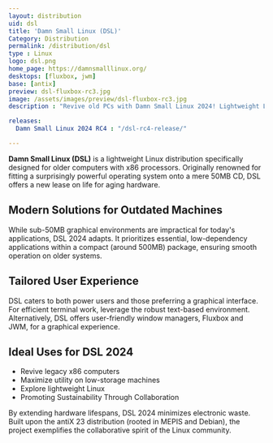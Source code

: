 ```yaml
---
layout: distribution
uid: dsl
title: 'Damn Small Linux (DSL)'
Category: Distribution
permalink: /distribution/dsl
type : Linux
logo: dsl.png
home_page: https://damnsmalllinux.org/
desktops: [fluxbox, jwm]
base: [antix]
preview: dsl-fluxbox-rc3.jpg
image: /assets/images/preview/dsl-fluxbox-rc3.jpg
description : "Revive old PCs with Damn Small Linux 2024! Lightweight Linux for x86 computers. Text-based or graphical, perfect for low-storage & legacy machines. "

releases:
  Damn Small Linux 2024 RC4 : "/dsl-rc4-release/"

---
```


**Damn Small Linux (DSL)** is a lightweight Linux distribution specifically designed for older computers with x86 processors. Originally renowned for fitting a surprisingly powerful operating system onto a mere 50MB CD, DSL offers a new lease on life for aging hardware.

## Modern Solutions for Outdated Machines

While sub-50MB graphical environments are impractical for today's applications, DSL 2024 adapts. It prioritizes essential, low-dependency applications within a compact (around 500MB) package, ensuring smooth operation on older systems.

## Tailored User Experience

DSL caters to both power users and those preferring a graphical interface. For efficient terminal work, leverage the robust text-based environment. Alternatively, DSL offers user-friendly window managers, Fluxbox and JWM, for a graphical experience.

## Ideal Uses for DSL 2024

- Revive legacy x86 computers
- Maximize utility on low-storage machines
- Explore lightweight Linux
- Promoting Sustainability Through Collaboration

By extending hardware lifespans, DSL 2024 minimizes electronic waste. Built upon the antiX 23 distribution (rooted in MEPIS and Debian), the project exemplifies the collaborative spirit of the Linux community.